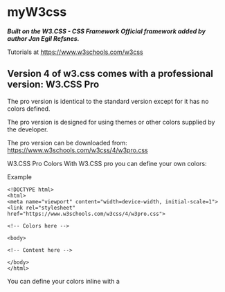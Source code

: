 # myW3css
***Built on the W3.CSS - CSS Framework
Official framework added by author Jan Egil Refsnes.***

Tutorials at https://www.w3schools.com/w3css

## Version 4 of w3.css comes with a professional version: W3.CSS Pro

The pro version is identical to the standard version except for it has no colors defined.

The pro version is designed for using themes or other colors supplied by the developer.

The pro version can be downloaded from: https://www.w3schools.com/w3css/4/w3pro.css

W3.CSS Pro Colors
With W3.CSS pro you can define your own colors:

Example
```
<!DOCTYPE html>
<html>
<meta name="viewport" content="width=device-width, initial-scale=1">
<link rel="stylesheet" href="https://www.w3schools.com/w3css/4/w3pro.css">

<!-- Colors here -->

<body>

<!-- Content here -->

</body>
</html>
```
You can define your colors inline with a <style> tag:

Example
```
<style>
.w3-amber{color:#000!important;background-color:#ffc107!important}
</style>
```
Or you can load your own themes:

Example
```
<link rel="stylesheet" href="/lib/w3-theme-amber.css">
```

